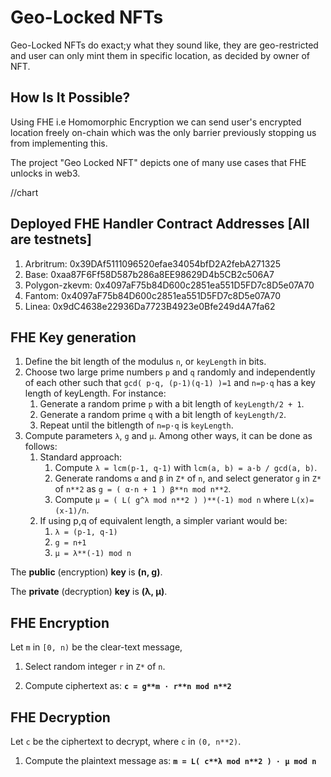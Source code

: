 # Geo-Locked NFTs

Geo-Locked NFTs do exact;y what they sound like, they are geo-restricted and user can only mint them in specific location, as decided by owner of NFT. 

## How Is It Possible?

Using FHE i.e Homomorphic Encryption we can send user's encrypted location freely on-chain which was the only barrier previously stopping us from implementing this.

The project "Geo Locked NFT" depicts one of many use cases that FHE unlocks in web3.

//chart

## Deployed FHE Handler Contract Addresses [All are testnets]

1. Arbritrum: 0x39DAf5111096520efae34054bfD2A2febA271325
2. Base: 0xaa87F6Ff58D587b286a8EE98629D4b5CB2c506A7
3. Polygon-zkevm: 0x4097aF75b84D600c2851ea551D5FD7c8D5e07A70
4. Fantom: 0x4097aF75b84D600c2851ea551D5FD7c8D5e07A70
5. Linea: 0x9dC4638e22936Da7723B4923e0Bfe249d4A7fa62

## FHE Key generation

1. Define the bit length of the modulus `n`, or `keyLength` in bits.
2. Choose two large prime numbers `p` and `q` randomly and independently of each other such that `gcd( p·q, (p-1)(q-1) )=1` and `n=p·q` has a key length of keyLength. For instance:
   1. Generate a random prime `p` with a bit length of `keyLength/2 + 1`.
   2. Generate a random prime `q` with a bit length of `keyLength/2`.
   3. Repeat until the bitlength of `n=p·q` is `keyLength`.
3. Compute parameters `λ`, `g` and `μ`. Among other ways, it can be done as follows:
   1. Standard approach:
      1. Compute `λ = lcm(p-1, q-1)` with `lcm(a, b) = a·b / gcd(a, b)`.
      2. Generate randoms `α` and `β` in `Z*` of `n`, and select generator `g` in `Z*` of `n**2` as `g = ( α·n + 1 ) β**n mod n**2`.
      3. Compute `μ = ( L( g^λ mod n**2 ) )**(-1) mod n` where `L(x)=(x-1)/n`.
   2. If using p,q of equivalent length, a simpler variant would be:
      1. `λ = (p-1, q-1)`
      2. `g = n+1`
      3. `μ = λ**(-1) mod n`
   
The **public** (encryption) **key** is **(n, g)**.

The **private** (decryption) **key** is **(λ, μ)**. 
  
## FHE Encryption
Let `m` in `[0, n)` be the clear-text message,

1. Select random integer `r` in `Z*` of `n`.

2. Compute ciphertext as: **`c = g**m · r**n mod n**2`**

## FHE Decryption
Let `c` be the ciphertext to decrypt, where `c` in `(0, n**2)`.

1. Compute the plaintext message as: **`m = L( c**λ mod n**2 ) · μ mod n`**


